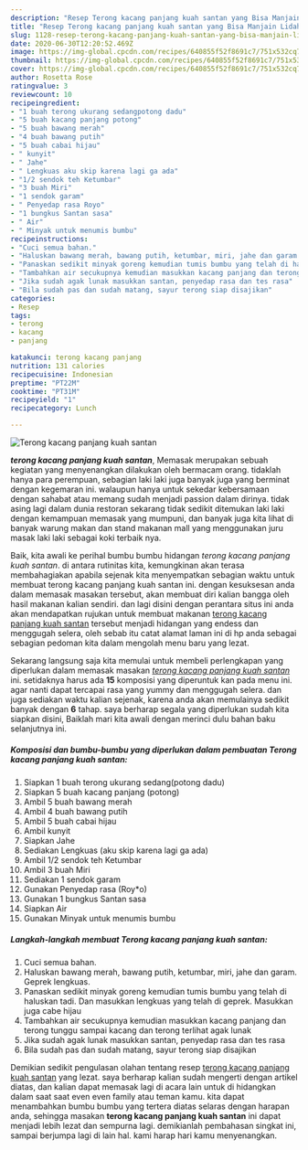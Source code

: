 ```yaml
---
description: "Resep Terong kacang panjang kuah santan yang Bisa Manjain Lidah"
title: "Resep Terong kacang panjang kuah santan yang Bisa Manjain Lidah"
slug: 1128-resep-terong-kacang-panjang-kuah-santan-yang-bisa-manjain-lidah
date: 2020-06-30T12:20:52.469Z
image: https://img-global.cpcdn.com/recipes/640855f52f8691c7/751x532cq70/terong-kacang-panjang-kuah-santan-foto-resep-utama.jpg
thumbnail: https://img-global.cpcdn.com/recipes/640855f52f8691c7/751x532cq70/terong-kacang-panjang-kuah-santan-foto-resep-utama.jpg
cover: https://img-global.cpcdn.com/recipes/640855f52f8691c7/751x532cq70/terong-kacang-panjang-kuah-santan-foto-resep-utama.jpg
author: Rosetta Rose
ratingvalue: 3
reviewcount: 10
recipeingredient:
- "1 buah terong ukurang sedangpotong dadu"
- "5 buah kacang panjang potong"
- "5 buah bawang merah"
- "4 buah bawang putih"
- "5 buah cabai hijau"
- " kunyit"
- " Jahe"
- " Lengkuas aku skip karena lagi ga ada"
- "1/2 sendok teh Ketumbar"
- "3 buah Miri"
- "1 sendok garam"
- " Penyedap rasa Royo"
- "1 bungkus Santan sasa"
- " Air"
- " Minyak untuk menumis bumbu"
recipeinstructions:
- "Cuci semua bahan."
- "Haluskan bawang merah, bawang putih, ketumbar, miri, jahe dan garam. Geprek lengkuas."
- "Panaskan sedikit minyak goreng kemudian tumis bumbu yang telah di haluskan tadi. Dan masukkan lengkuas yang telah di geprek. Masukkan juga cabe hijau"
- "Tambahkan air secukupnya kemudian masukkan kacang panjang dan terong tunggu sampai kacang dan terong terlihat agak lunak"
- "Jika sudah agak lunak masukkan santan, penyedap rasa dan tes rasa"
- "Bila sudah pas dan sudah matang, sayur terong siap disajikan"
categories:
- Resep
tags:
- terong
- kacang
- panjang

katakunci: terong kacang panjang 
nutrition: 131 calories
recipecuisine: Indonesian
preptime: "PT22M"
cooktime: "PT31M"
recipeyield: "1"
recipecategory: Lunch

---
```



![Terong kacang panjang kuah santan](https://img-global.cpcdn.com/recipes/640855f52f8691c7/751x532cq70/terong-kacang-panjang-kuah-santan-foto-resep-utama.jpg)

<b><i>terong kacang panjang kuah santan</i></b>, Memasak merupakan sebuah kegiatan yang menyenangkan dilakukan oleh bermacam orang. tidaklah hanya para perempuan, sebagian laki laki juga banyak juga yang berminat dengan kegemaran ini. walaupun hanya untuk sekedar kebersamaan dengan sahabat atau memang sudah menjadi passion dalam dirinya. tidak asing lagi dalam dunia restoran sekarang tidak sedikit ditemukan laki laki dengan kemampuan memasak yang mumpuni, dan banyak juga kita lihat di banyak warung makan dan stand makanan mall yang menggunakan juru masak laki laki sebagai koki terbaik nya.

Baik, kita awali ke perihal bumbu bumbu hidangan <i>terong kacang panjang kuah santan</i>. di antara rutinitas kita, kemungkinan akan terasa membahagiakan apabila sejenak kita menyempatkan sebagian waktu untuk membuat terong kacang panjang kuah santan ini. dengan kesuksesan anda dalam memasak masakan tersebut, akan membuat diri kalian bangga oleh hasil makanan kalian sendiri. dan lagi disini dengan perantara situs ini anda akan mendapatkan rujukan untuk membuat makanan <u>terong kacang panjang kuah santan</u> tersebut menjadi hidangan yang endess dan menggugah selera, oleh sebab itu catat alamat laman ini di hp anda sebagai sebagian pedoman kita dalam mengolah menu baru yang lezat.




Sekarang langsung saja kita memulai untuk membeli perlengkapan yang diperlukan dalam memasak masakan <u><i>terong kacang panjang kuah santan</i></u> ini. setidaknya harus ada <b>15</b> komposisi yang diperuntuk kan pada menu ini. agar nanti dapat tercapai rasa yang yummy dan menggugah selera. dan juga sediakan waktu kalian sejenak, karena anda akan memulainya sedikit banyak dengan <b>6</b> tahap. saya berharap segala yang diperlukan sudah kita siapkan disini, Baiklah mari kita awali dengan merinci dulu bahan baku selanjutnya ini.

<!--inarticleads1-->

##### Komposisi dan bumbu-bumbu yang diperlukan dalam pembuatan Terong kacang panjang kuah santan:

1. Siapkan 1 buah terong ukurang sedang(potong dadu)
1. Siapkan 5 buah kacang panjang (potong)
1. Ambil 5 buah bawang merah
1. Ambil 4 buah bawang putih
1. Ambil 5 buah cabai hijau
1. Ambil  kunyit
1. Siapkan  Jahe
1. Sediakan  Lengkuas (aku skip karena lagi ga ada)
1. Ambil 1/2 sendok teh Ketumbar
1. Ambil 3 buah Miri
1. Sediakan 1 sendok garam
1. Gunakan  Penyedap rasa (Roy*o)
1. Gunakan 1 bungkus Santan sasa
1. Siapkan  Air
1. Gunakan  Minyak untuk menumis bumbu




<!--inarticleads2-->

##### Langkah-langkah membuat Terong kacang panjang kuah santan:

1. Cuci semua bahan.
1. Haluskan bawang merah, bawang putih, ketumbar, miri, jahe dan garam. Geprek lengkuas.
1. Panaskan sedikit minyak goreng kemudian tumis bumbu yang telah di haluskan tadi. Dan masukkan lengkuas yang telah di geprek. Masukkan juga cabe hijau
1. Tambahkan air secukupnya kemudian masukkan kacang panjang dan terong tunggu sampai kacang dan terong terlihat agak lunak
1. Jika sudah agak lunak masukkan santan, penyedap rasa dan tes rasa
1. Bila sudah pas dan sudah matang, sayur terong siap disajikan




Demikian sedikit pengulasan olahan tentang resep <u>terong kacang panjang kuah santan</u> yang lezat. saya berharap kalian sudah mengerti dengan artikel diatas, dan kalian dapat memasak lagi di acara lain untuk di hidangkan dalam saat saat even even family atau teman kamu. kita dapat menambahkan bumbu bumbu yang tertera diatas selaras dengan harapan anda, sehingga masakan <b>terong kacang panjang kuah santan</b> ini dapat menjadi lebih lezat dan sempurna lagi. demikianlah pembahasan singkat ini, sampai berjumpa lagi di lain hal. kami harap hari kamu menyenangkan.

